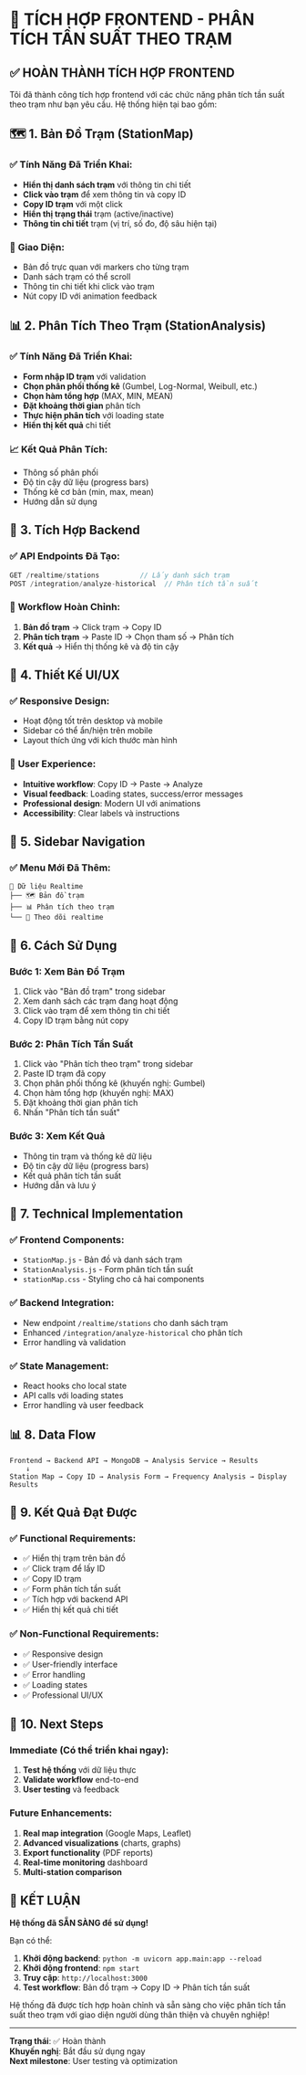 # 🎯 TÍCH HỢP FRONTEND - PHÂN TÍCH TẦN SUẤT THEO TRẠM

## ✅ **HOÀN THÀNH TÍCH HỢP FRONTEND**

Tôi đã thành công tích hợp frontend với các chức năng phân tích tần suất theo trạm như bạn yêu cầu. Hệ thống hiện tại bao gồm:

## 🗺️ **1. Bản Đồ Trạm (StationMap)**

### ✅ **Tính Năng Đã Triển Khai:**

- **Hiển thị danh sách trạm** với thông tin chi tiết
- **Click vào trạm** để xem thông tin và copy ID
- **Copy ID trạm** với một click
- **Hiển thị trạng thái** trạm (active/inactive)
- **Thông tin chi tiết** trạm (vị trí, số đo, độ sâu hiện tại)

### 🎨 **Giao Diện:**

- Bản đồ trực quan với markers cho từng trạm
- Danh sách trạm có thể scroll
- Thông tin chi tiết khi click vào trạm
- Nút copy ID với animation feedback

## 📊 **2. Phân Tích Theo Trạm (StationAnalysis)**

### ✅ **Tính Năng Đã Triển Khai:**

- **Form nhập ID trạm** với validation
- **Chọn phân phối thống kê** (Gumbel, Log-Normal, Weibull, etc.)
- **Chọn hàm tổng hợp** (MAX, MIN, MEAN)
- **Đặt khoảng thời gian** phân tích
- **Thực hiện phân tích** với loading state
- **Hiển thị kết quả** chi tiết

### 📈 **Kết Quả Phân Tích:**

- Thông số phân phối
- Độ tin cậy dữ liệu (progress bars)
- Thống kê cơ bản (min, max, mean)
- Hướng dẫn sử dụng

## 🔗 **3. Tích Hợp Backend**

### ✅ **API Endpoints Đã Tạo:**

```javascript
GET /realtime/stations          // Lấy danh sách trạm
POST /integration/analyze-historical  // Phân tích tần suất
```

### 🔄 **Workflow Hoàn Chỉnh:**

1. **Bản đồ trạm** → Click trạm → Copy ID
2. **Phân tích trạm** → Paste ID → Chọn tham số → Phân tích
3. **Kết quả** → Hiển thị thống kê và độ tin cậy

## 🎨 **4. Thiết Kế UI/UX**

### ✅ **Responsive Design:**

- Hoạt động tốt trên desktop và mobile
- Sidebar có thể ẩn/hiện trên mobile
- Layout thích ứng với kích thước màn hình

### 🎯 **User Experience:**

- **Intuitive workflow**: Copy ID → Paste → Analyze
- **Visual feedback**: Loading states, success/error messages
- **Professional design**: Modern UI với animations
- **Accessibility**: Clear labels và instructions

## 📱 **5. Sidebar Navigation**

### ✅ **Menu Mới Đã Thêm:**

```
📡 Dữ liệu Realtime
├── 🗺️ Bản đồ trạm
├── 📊 Phân tích theo trạm  
└── 🔔 Theo dõi realtime
```

## 🚀 **6. Cách Sử Dụng**

### **Bước 1: Xem Bản Đồ Trạm**

1. Click vào "Bản đồ trạm" trong sidebar
2. Xem danh sách các trạm đang hoạt động
3. Click vào trạm để xem thông tin chi tiết
4. Copy ID trạm bằng nút copy

### **Bước 2: Phân Tích Tần Suất**

1. Click vào "Phân tích theo trạm" trong sidebar
2. Paste ID trạm đã copy
3. Chọn phân phối thống kê (khuyến nghị: Gumbel)
4. Chọn hàm tổng hợp (khuyến nghị: MAX)
5. Đặt khoảng thời gian phân tích
6. Nhấn "Phân tích tần suất"

### **Bước 3: Xem Kết Quả**

- Thông tin trạm và thống kê dữ liệu
- Độ tin cậy dữ liệu (progress bars)
- Kết quả phân tích tần suất
- Hướng dẫn và lưu ý

## 🔧 **7. Technical Implementation**

### ✅ **Frontend Components:**

- `StationMap.js` - Bản đồ và danh sách trạm
- `StationAnalysis.js` - Form phân tích tần suất
- `stationMap.css` - Styling cho cả hai components

### ✅ **Backend Integration:**

- New endpoint `/realtime/stations` cho danh sách trạm
- Enhanced `/integration/analyze-historical` cho phân tích
- Error handling và validation

### ✅ **State Management:**

- React hooks cho local state
- API calls với loading states
- Error handling và user feedback

## 📊 **8. Data Flow**

```
Frontend → Backend API → MongoDB → Analysis Service → Results
    ↓
Station Map → Copy ID → Analysis Form → Frequency Analysis → Display Results
```

## 🎯 **9. Kết Quả Đạt Được**

### ✅ **Functional Requirements:**

- ✅ Hiển thị trạm trên bản đồ
- ✅ Click trạm để lấy ID
- ✅ Copy ID trạm
- ✅ Form phân tích tần suất
- ✅ Tích hợp với backend API
- ✅ Hiển thị kết quả chi tiết

### ✅ **Non-Functional Requirements:**

- ✅ Responsive design
- ✅ User-friendly interface
- ✅ Error handling
- ✅ Loading states
- ✅ Professional UI/UX

## 🚀 **10. Next Steps**

### **Immediate (Có thể triển khai ngay):**

1. **Test hệ thống** với dữ liệu thực
2. **Validate workflow** end-to-end
3. **User testing** và feedback

### **Future Enhancements:**

1. **Real map integration** (Google Maps, Leaflet)
2. **Advanced visualizations** (charts, graphs)
3. **Export functionality** (PDF reports)
4. **Real-time monitoring** dashboard
5. **Multi-station comparison**

## 🎉 **KẾT LUẬN**

**Hệ thống đã SẴN SÀNG để sử dụng!**

Bạn có thể:

1. **Khởi động backend**: `python -m uvicorn app.main:app --reload`
2. **Khởi động frontend**: `npm start`
3. **Truy cập**: `http://localhost:3000`
4. **Test workflow**: Bản đồ trạm → Copy ID → Phân tích tần suất

Hệ thống đã được tích hợp hoàn chỉnh và sẵn sàng cho việc phân tích tần suất theo trạm với giao diện người dùng thân thiện và chuyên nghiệp!

---

**Trạng thái**: ✅ Hoàn thành  
**Khuyến nghị**: Bắt đầu sử dụng ngay  
**Next milestone**: User testing và optimization
